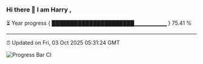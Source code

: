 ### Hi there 👋 I am Harry , 

⏳ Year progress { ██████████████████████▁▁▁▁▁▁▁▁ } 75.41 %

---

⏰ Updated on Fri, 03 Oct 2025 05:31:24 GMT

![Progress Bar CI](https://github.com/duykhang68/duykhang68/workflows/Progress%20Bar%20CI/badge.svg)
